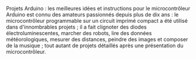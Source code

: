 Projets Arduino : les meilleures idées et instructions pour le microcontrôleur
Arduino est connu des amateurs passionnés depuis plus de dix ans : 
le microcontrôleur programmable sur un circuit imprimé compact a été utilisé dans d'innombrables projets ;
il a fait clignoter des diodes électroluminescentes, marcher des robots, lire des données météorologiques,
mesurer des distances, peindre des images et composer de la musique ; 
tout autant de projets détaillés après une présentation du microcontrôleur.
